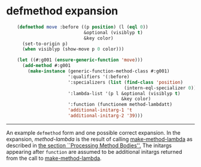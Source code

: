 # defmethod expansion

```lisp
    (defmethod move :before ((p position) (l (eql 0))
                             &optional (visiblyp t)
                             &key color)
      (set-to-origin p)
      (when visiblyp (show-move p 0 color)))

    (let ((#:g001 (ensure-generic-function 'move)))
      (add-method #:g001
        (make-instance (generic-function-method-class #:g001)
                       ':qualifiers '(:before)
                       ':specializers (list (find-class 'position)
                                            (intern-eql-specializer 0))
                       ':lambda-list '(p l &optional (visiblyp t)
                                           &key color)
                       ':function (functionem method-lambdatt)
                       'additional-initarg-1 't
                       'additional-initarg-2 '39)))
```
------------------------------------------------------------------------

An example `defmethod` form and one possible correct expansion. In the expansion, *method-lambda* is the result of calling [make-method-lambda](/docs/meta-object-protocol/make-method-lambda) as described in [the section ``Processing Method Bodies''.](/docs/meta-object-protocol/processing-method-bodies) The initargs appearing after `function` are assumed to be additional initargs returned from the call to [make-method-lambda](/docs/meta-object-protocol/make-method-lambda).
